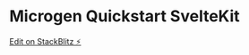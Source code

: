 # Microgen Quickstart SvelteKit

[Edit on StackBlitz ⚡️](https://stackblitz.com/fork/github/mejik-dev/quickstart-sveltekit)
